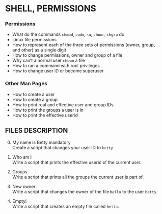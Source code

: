 # SHELL, PERMISSIONS

### Permissions
- What do the commands `chmod`, `sudo`, `su`, `chown`, `chgrp` do
- Linux file permissions
- How to represent each of the three sets of permissions (owner, group, and other) as a single digit
- How to change permissions, owner and group of a file
- Why can’t a normal user `chown` a file
- How to run a command with root privileges
- How to change user ID or become superuser

### Other Man Pages
- How to create a user
- How to create a group
- How to print real and effective user and group IDs
- How to print the groups a user is in
- How to print the effective userid

## FILES DESCRIPTION

0. My name is Betty mandatory  
Create a script that changes your user ID to `betty`

1. Who am I  
Write a script that prints the effective userid of the current user.

2. Groups  
Write a script that prints all the groups the current user is part of.

3. New owner  
Write a script that changes the owner of the file `hello` to the user `betty`.

4. Empty!  
Write a script that creates an empty file called `hello`.
